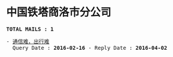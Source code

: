 # 中国铁塔商洛市分公司
<pre><b>TOTAL MAILS : 1</b></pre>
<pre>
- <a href="../../categories/mails/3500.md">通信难，出行难</a><br/>  Query Date : <b>2016-02-16</b> - Reply Date : <b>2016-04-02</b>
</pre>
